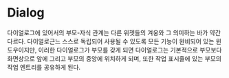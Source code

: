 # Dialog

다이얼로그에 있어서의 부모-자식 관계는 다른 위젯들의 겨웅와 그 의미하는 바가 
약간 다르다. 다이얼로근느 스스로 독립되어 사용될 수 있도록 모든 기능이 완비되어 
있는 윈도우이지만,  이러한 다이얼로그가 부모를 갖게 되면 다이얼로그는 기본적으로 
부모보다 화면상으로 앞에 그리고 부모의 중앙에 위치하게 되며, 또한 작업 표시줄에 
있는 부모의 작업 엔트리를 공유하게 된다. 
